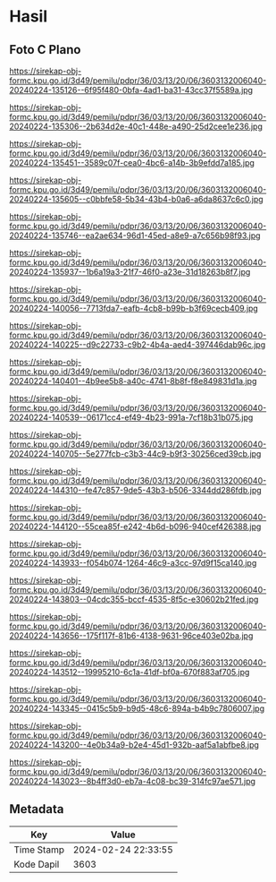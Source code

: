 # Hasil

## Foto C Plano

https://sirekap-obj-formc.kpu.go.id/3d49/pemilu/pdpr/36/03/13/20/06/3603132006040-20240224-135126--6f95f480-0bfa-4ad1-ba31-43cc37f5589a.jpg

https://sirekap-obj-formc.kpu.go.id/3d49/pemilu/pdpr/36/03/13/20/06/3603132006040-20240224-135306--2b634d2e-40c1-448e-a490-25d2cee1e236.jpg

https://sirekap-obj-formc.kpu.go.id/3d49/pemilu/pdpr/36/03/13/20/06/3603132006040-20240224-135451--3589c07f-cea0-4bc6-a14b-3b9efdd7a185.jpg

https://sirekap-obj-formc.kpu.go.id/3d49/pemilu/pdpr/36/03/13/20/06/3603132006040-20240224-135605--c0bbfe58-5b34-43b4-b0a6-a6da8637c6c0.jpg

https://sirekap-obj-formc.kpu.go.id/3d49/pemilu/pdpr/36/03/13/20/06/3603132006040-20240224-135746--ea2ae634-96d1-45ed-a8e9-a7c656b98f93.jpg

https://sirekap-obj-formc.kpu.go.id/3d49/pemilu/pdpr/36/03/13/20/06/3603132006040-20240224-135937--1b6a19a3-21f7-46f0-a23e-31d18263b8f7.jpg

https://sirekap-obj-formc.kpu.go.id/3d49/pemilu/pdpr/36/03/13/20/06/3603132006040-20240224-140056--7713fda7-eafb-4cb8-b99b-b3f69cecb409.jpg

https://sirekap-obj-formc.kpu.go.id/3d49/pemilu/pdpr/36/03/13/20/06/3603132006040-20240224-140225--d9c22733-c9b2-4b4a-aed4-397446dab96c.jpg

https://sirekap-obj-formc.kpu.go.id/3d49/pemilu/pdpr/36/03/13/20/06/3603132006040-20240224-140401--4b9ee5b8-a40c-4741-8b8f-f8e849831d1a.jpg

https://sirekap-obj-formc.kpu.go.id/3d49/pemilu/pdpr/36/03/13/20/06/3603132006040-20240224-140539--06171cc4-ef49-4b23-991a-7cf18b31b075.jpg

https://sirekap-obj-formc.kpu.go.id/3d49/pemilu/pdpr/36/03/13/20/06/3603132006040-20240224-140705--5e277fcb-c3b3-44c9-b9f3-30256ced39cb.jpg

https://sirekap-obj-formc.kpu.go.id/3d49/pemilu/pdpr/36/03/13/20/06/3603132006040-20240224-144310--fe47c857-9de5-43b3-b506-3344dd286fdb.jpg

https://sirekap-obj-formc.kpu.go.id/3d49/pemilu/pdpr/36/03/13/20/06/3603132006040-20240224-144120--55cea85f-e242-4b6d-b096-940cef426388.jpg

https://sirekap-obj-formc.kpu.go.id/3d49/pemilu/pdpr/36/03/13/20/06/3603132006040-20240224-143933--f054b074-1264-46c9-a3cc-97d9f15ca140.jpg

https://sirekap-obj-formc.kpu.go.id/3d49/pemilu/pdpr/36/03/13/20/06/3603132006040-20240224-143803--04cdc355-bccf-4535-8f5c-e30602b21fed.jpg

https://sirekap-obj-formc.kpu.go.id/3d49/pemilu/pdpr/36/03/13/20/06/3603132006040-20240224-143656--175f117f-81b6-4138-9631-96ce403e02ba.jpg

https://sirekap-obj-formc.kpu.go.id/3d49/pemilu/pdpr/36/03/13/20/06/3603132006040-20240224-143512--19995210-6c1a-41df-bf0a-670f883af705.jpg

https://sirekap-obj-formc.kpu.go.id/3d49/pemilu/pdpr/36/03/13/20/06/3603132006040-20240224-143345--0415c5b9-b9d5-48c6-894a-b4b9c7806007.jpg

https://sirekap-obj-formc.kpu.go.id/3d49/pemilu/pdpr/36/03/13/20/06/3603132006040-20240224-143200--4e0b34a9-b2e4-45d1-932b-aaf5a1abfbe8.jpg

https://sirekap-obj-formc.kpu.go.id/3d49/pemilu/pdpr/36/03/13/20/06/3603132006040-20240224-143023--8b4ff3d0-eb7a-4c08-bc39-314fc97ae571.jpg


## Metadata

| Key        | Value               |
| ---------- | ------------------- |
| Time Stamp | 2024-02-24 22:33:55 |
| Kode Dapil | 3603                |



